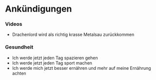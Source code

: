 # Ankündigungen

### Videos
- Drachenlord wird als richtig krasse Metalsau zurückkommen

### Gesundheit
- Ich werde jetzt jeden Tag spazieren gehen
- Ich werde jetzt jeden Tag sport machen
- Ich werde mich jetzt besser ernähren und mehr auf meine Ernährung achten
